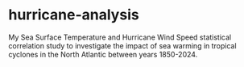 # hurricane-analysis
My Sea Surface Temperature and Hurricane Wind Speed statistical correlation study to investigate the impact of sea warming in tropical cyclones in the North Atlantic between years 1850-2024.

